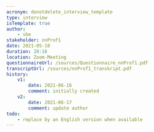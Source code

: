 ```yaml
---
acronym: donotdelete_interview_template
type: interview
isTemplate: true
author: 
    - sbe
stakeholder: nnProf1
date: 2021-05-10
duration: 28:16
location: Zoom-Meeting
questionnaireUrl: /sources/Questionnaire_nnProf1.pdf
transcriptUrl: /sources/nnProf1_transkript.pdf
history:
    v1:
        date: 2021-06-16
        comment: initially created
    v2:
        date: 2021-06-17
        comment: update author
todo:
    - replace by an English version when available  
---
```

